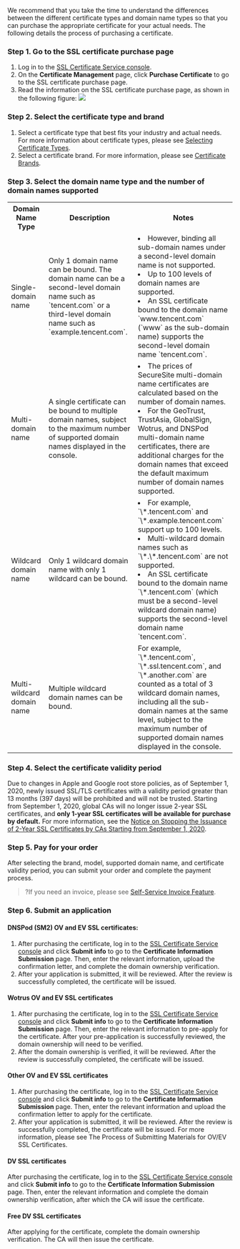 We recommend that you take the time to understand the differences between the different certificate types and domain name types so that you can purchase the appropriate certificate for your actual needs. The following details the process of purchasing a certificate.

### Step 1. Go to the SSL certificate purchase page
1. Log in to the [SSL Certificate Service console](https://console.cloud.tencent.com/ssl).
2. On the **Certificate Management** page, click **Purchase Certificate** to go to the SSL certificate purchase page.
3. Read the information on the SSL certificate purchase page, as shown in the following figure:
![](https://main.qcloudimg.com/raw/6e6fe4d37a533f2b81f1f70abf76ef8f.png)


### Step 2. Select the certificate type and brand
1. Select a certificate type that best fits your industry and actual needs. For more information about certificate types, please see [Selecting Certificate Types](https://intl.cloud.tencent.com/document/product/1007/37811).
2. Select a certificate brand. For more information, please see [Certificate Brands](https://intl.cloud.tencent.com/document/product/1007/37810).


### Step 3. Select the domain name type and the number of domain names supported
<table>
<tr>
<th>Domain Name Type</th>
<th>Description</th>
<th>Notes</th>
</tr>
<tr>
<td>Single-domain name</td>
<td>Only 1 domain name can be bound. The domain name can be a second-level domain name such as `tencent.com` or a third-level domain name such as `example.tencent.com`.</td>
<td><li>However, binding all sub-domain names under a second-level domain name is not supported.</li><li>Up to 100 levels of domain names are supported.</li><li>An SSL certificate bound to the domain name `www.tencent.com` (`www` as the sub-domain name) supports the second-level domain name `tencent.com`.</li></td>
</tr>
<tr>
<td>Multi-domain name</td>
<td>A single certificate can be bound to multiple domain names, subject to the maximum number of supported domain names displayed in the console.</td>
<td><li>The prices of SecureSite multi-domain name certificates are calculated based on the number of domain names.</li><li>For the GeoTrust, TrustAsia, GlobalSign, Wotrus, and DNSPod multi-domain name certificates, there are additional charges for the domain names that exceed the default maximum number of domain names supported.</li></td>
</tr>
<tr>
<td>Wildcard domain name</td>
<td>Only 1 wildcard domain name with only 1 wildcard can be bound.</td>
<td><li>For example, `\*.tencent.com` and `\*.example.tencent.com` support up to 100 levels.</li><li>Multi-wildcard domain names such as `\*.\*.tencent.com` are not supported.</li><li>An SSL certificate bound to the domain name `\*.tencent.com` (which must be a second-level wildcard domain name) supports the second-level domain name `tencent.com`.</li></td>
</tr>
<tr>
<td>Multi-wildcard domain name</td>
<td>Multiple wildcard domain names can be bound.</td>
<td>For example, `\*.tencent.com`, `\*.ssl.tencent.com`, and `\*.another.com` are counted as a total of 3 wildcard domain names, including all the sub-domain names at the same level, subject to the maximum number of supported domain names displayed in the console.</td>
</tr>
</table>

### Step 4. Select the certificate validity period
Due to changes in Apple and Google root store policies, as of September 1, 2020, newly issued SSL/TLS certificates with a validity period greater than 13 months (397 days) will be prohibited and will not be trusted. Starting from September 1, 2020, global CAs will no longer issue 2-year SSL certificates, and **only 1-year SSL certificates will be available for purchase by default.** For more information, see the [Notice on Stopping the Issuance of 2-Year SSL Certificates by CAs Starting from September 1, 2020](https://intl.cloud.tencent.com/document/product/1007/38090).

### Step 5. Pay for your order
After selecting the brand, model, supported domain name, and certificate validity period, you can submit your order and complete the payment process.
>?If you need an invoice, please see [Self-Service Invoice Feature](https://intl.cloud.tencent.com/document/product/555/31993).


### Step 6. Submit an application
#### DNSPod (SM2) OV and EV SSL certificates:
1. After purchasing the certificate, log in to the [SSL Certificate Service console](https://console.cloud.tencent.com/ssl) and click **Submit info** to go to the **Certificate Information Submission** page. Then, enter the relevant information, upload the confirmation letter, and complete the domain ownership verification.
2. After your application is submitted, it will be reviewed. After the review is successfully completed, the certificate will be issued.

#### Wotrus OV and EV SSL certificates
1. After purchasing the certificate, log in to the [SSL Certificate Service console](https://console.cloud.tencent.com/ssl) and click **Submit info** to go to the **Certificate Information Submission** page. Then, enter the relevant information to pre-apply for the certificate. After your pre-application is successfully reviewed, the domain ownership will need to be verified.
2. After the domain ownership is verified, it will be reviewed. After the review is successfully completed, the certificate will be issued.

#### Other OV and EV SSL certificates
1. After purchasing the certificate, log in to the [SSL Certificate Service console](https://console.cloud.tencent.com/ssl) and click **Submit info** to go to the **Certificate Information Submission** page. Then, enter the relevant information and upload the confirmation letter to apply for the certificate.
2. After your application is submitted, it will be reviewed. After the review is successfully completed, the certificate will be issued. For more information, please see The Process of Submitting Materials for OV/EV SSL Certificates.

#### DV SSL certificates
After purchasing the certificate, log in to the [SSL Certificate Service console](https://console.cloud.tencent.com/ssl) and click **Submit info** to go to the **Certificate Information Submission** page. Then, enter the relevant information and complete the domain ownership verification, after which the CA will issue the certificate.

#### Free DV SSL certificates
After applying for the certificate, complete the domain ownership verification. The CA will then issue the certificate.
